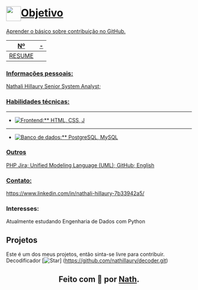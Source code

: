 <h1>
    <a href="https://github.com/nathillaury">
     <img align="center" width="40px" src="> </a>
    <span> Contribuindo em um Projeto Open Source no GitHub</span>
</h1>

 
## Objetivo
Aprender o básico sobre contribuição no GitHub.
 
<table>
  <thead>
    <tr align="center">
      <th>Nº</th>
      <th>-</th>
    </tr>
  </thead>
  <tbody align="center">
    <tr>
      <td>RESUME</td>
    </tr>
  </tbody>
</table>

 
### Informações pessoais:
Nathali Hillaury
Senior System Analyst;

### Habilidades técnicas:
* **
*  ![Frontend:** HTML, CSS, J](https://github-readme-stats.vercel.app/api?username=anuraghazra&theme=cobalt&show_icons=true)

* **
* ![Banco de dados:** PostgreSQL, MySQL](https://github-readme-stats.vercel.app/api?username=anuraghazra&theme=cobalt&show_icons=true)


### Outros 
PHP
Jira;
Unified Modeling Language (UML);
GitHub;
English

### Contato:
https://www.linkedin.com/in/nathali-hillaury-7b33942a5/
 
### Interesses:
Atualmente estudando Engenharia de Dados com Python

 ## Projetos
  Este é um dos meus projetos, então sinta-se livre para contribuir.  
Decodificador
[![Star](https://img.shields.io/github/stars/digitalinnovationone/dio-lab-open-source?style=social)]
(https://github.com/nathillaury/decoder.git)
    
## <div align="center">Feito com 💙 por <a href="https://github.com/nathillaury">Nath</a>.</div>
